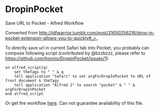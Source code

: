DropinPocket
============

Save URL to Pocket - Alfred Workflow

Converted from http://jdfwarrior.tumblr.com/post/21650256216/drop-in-pocket-extension-allows-you-to-quickly#_=_

To directly save url in current Safari tab into Pocket, you probably can compose following script (contributed by @bzzbzzz, please refer to https://github.com/honnix/DropinPocket/issues/1):

```
on alfred_script(q)
    set theTags to " " & q
    tell application "Safari" to set argForDropInPocket to URL of front document & theTags
    tell application "Alfred 2" to search "pocket" & " " & argForDropInPocket
end alfred_script
```

Or get the workflow [here](https://www.dropbox.com/s/9i5j0szz3hbvs0q/DropInPocket%2BSafari%2BSelection%2BClipboard.alfredworkflow). Can not guarantee availability of this file.